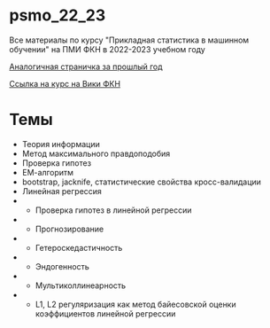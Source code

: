 # psmo_22_23
Все материалы по курсу "Прикладная статистика в машинном обучении" на ПМИ ФКН в 2022-2023 учебном году

[Аналогичная страничка за прошлый год](https://github.com/V-Marco/psmo_21_22)

[Ссылка на курс на Вики ФКН](http://wiki.cs.hse.ru/Psmo_21_22)

# Темы
* Теория информации
* Метод максимального правдоподобия
* Проверка гипотез
* ЕМ-алгоритм
* bootstrap, jacknife, статистические свойства кросс-валидации
* Линейная регрессия
* * Проверка гипотез в линейной регрессии
* * Прогнозирование
* * Гетероскедастичность
* * Эндогенность
* * Мультиколлинеарность
* * L1, L2 регуляризация как метод байесовской оценки коэффициентов линейной регрессии
